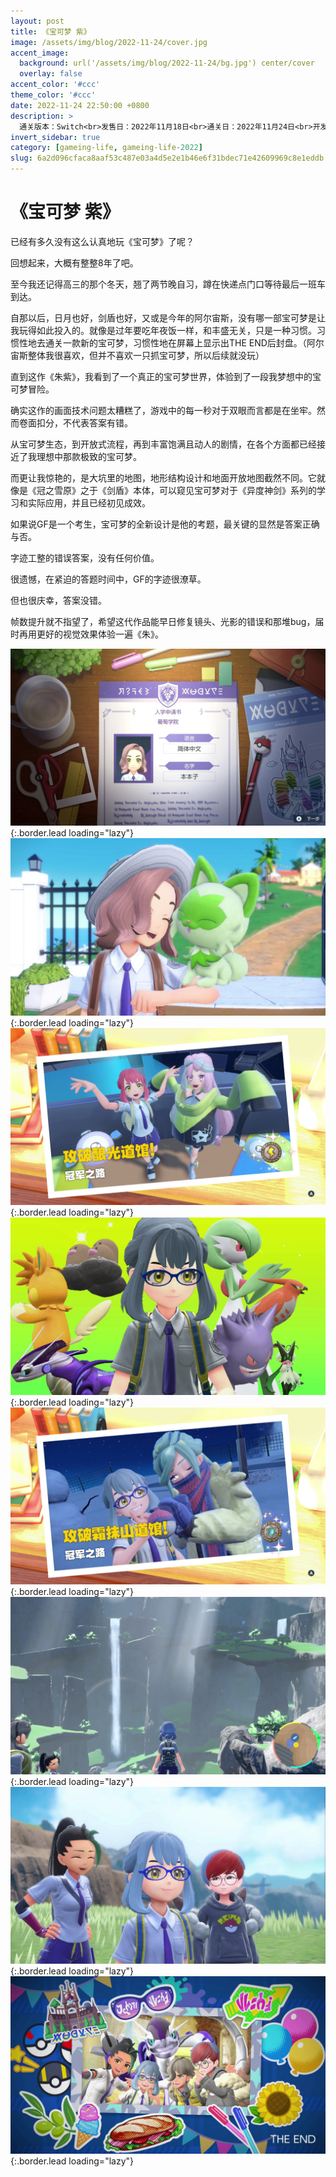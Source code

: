 ```yaml
---
layout: post
title: 《宝可梦 紫》
image: /assets/img/blog/2022-11-24/cover.jpg
accent_image: 
  background: url('/assets/img/blog/2022-11-24/bg.jpg') center/cover
  overlay: false
accent_color: '#ccc'
theme_color: '#ccc'
date: 2022-11-24 22:50:00 +0800
description: >
  通关版本：Switch<br>发售日：2022年11月18日<br>通关日：2022年11月24日<br>开发商：GameFreak<br>发行商：Nintendo
invert_sidebar: true
category: [gameing-life, gameing-life-2022]
slug: 6a2d096cfaca8aaf53c487e03a4d5e2e1b46e6f31bdec71e42609969c8e1eddb
---
```


# 《宝可梦 紫》

已经有多久没有这么认真地玩《宝可梦》了呢？

回想起来，大概有整整8年了吧。

至今我还记得高三的那个冬天，翘了两节晚自习，蹲在快递点门口等待最后一班车到达。

自那以后，日月也好，剑盾也好，又或是今年的阿尔宙斯，没有哪一部宝可梦是让我玩得如此投入的。就像是过年要吃年夜饭一样，和丰盛无关，只是一种习惯。习惯性地去通关一款新的宝可梦，习惯性地在屏幕上显示出THE END后封盘。（阿尔宙斯整体我很喜欢，但并不喜欢一只抓宝可梦，所以后续就没玩）

直到这作《朱紫》，我看到了一个真正的宝可梦世界，体验到了一段我梦想中的宝可梦冒险。

确实这作的画面技术问题太糟糕了，游戏中的每一秒对于双眼而言都是在坐牢。然而卷面扣分，不代表答案有错。

从宝可梦生态，到开放式流程，再到丰富饱满且动人的剧情，在各个方面都已经接近了我理想中那款极致的宝可梦。

而更让我惊艳的，是大坑里的地图，地形结构设计和地面开放地图截然不同。它就像是《冠之雪原》之于《剑盾》本体，可以窥见宝可梦对于《异度神剑》系列的学习和实际应用，并且已经初见成效。

如果说GF是一个考生，宝可梦的全新设计是他的考题，最关键的显然是答案正确与否。

字迹工整的错误答案，没有任何价值。

很遗憾，在紧迫的答题时间中，GF的字迹很潦草。

但也很庆幸，答案没错。

帧数提升就不指望了，希望这代作品能早日修复镜头、光影的错误和那堆bug，届时再用更好的视觉效果体验一遍《朱》。

![](/assets/img/blog/2022-11-24/1.jpg){:.border.lead loading="lazy"}
![](/assets/img/blog/2022-11-24/2.jpg){:.border.lead loading="lazy"}
![](/assets/img/blog/2022-11-24/3.jpg){:.border.lead loading="lazy"}
![](/assets/img/blog/2022-11-24/4.jpg){:.border.lead loading="lazy"}
![](/assets/img/blog/2022-11-24/5.jpg){:.border.lead loading="lazy"}
![](/assets/img/blog/2022-11-24/6.jpg){:.border.lead loading="lazy"}
![](/assets/img/blog/2022-11-24/7.jpg){:.border.lead loading="lazy"}
![](/assets/img/blog/2022-11-24/8.jpg){:.border.lead loading="lazy"}

